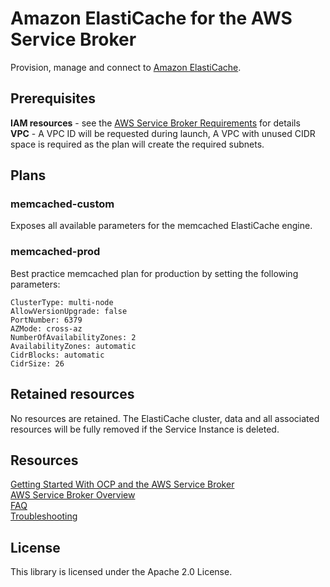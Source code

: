 # Amazon ElastiCache for the AWS Service Broker
Provision, manage and connect to [Amazon ElastiCache](https://aws.amazon.com/elasticache/).

## Prerequisites

**IAM resources** - see the [AWS Service Broker Requirements](https://github.com/awslabs/aws-servicebroker-documentation/blob/master/Overview.md#requirements) for details  
**VPC** - A VPC ID will be requested during launch, A VPC with unused CIDR space is required as the plan will create the required subnets.

## Plans

### memcached-custom
Exposes all available parameters for the memcached ElastiCache engine.

### memcached-prod
Best practice memcached plan for production by setting the following parameters:

    ClusterType: multi-node
    AllowVersionUpgrade: false
    PortNumber: 6379
    AZMode: cross-az
    NumberOfAvailabilityZones: 2
    AvailabilityZones: automatic
    CidrBlocks: automatic
    CidrSize: 26

## Retained resources

No resources are retained. The ElastiCache cluster, data and all associated resources will be fully removed if the Service Instance is deleted.


## Resources

[Getting Started With OCP and the AWS Service Broker](https://github.com/awslabs/aws-servicebroker-documentation/blob/master/getting-started.md)  
[AWS Service Broker Overview](https://github.com/awslabs/aws-servicebroker-documentation/blob/master/Overview.md)  
[FAQ](https://github.com/awslabs/aws-servicebroker-documentation/blob/master/FAQ.md)  
[Troubleshooting](https://github.com/awslabs/aws-servicebroker-documentation/blob/master/Troubleshooting.md)  

## License

This library is licensed under the Apache 2.0 License.